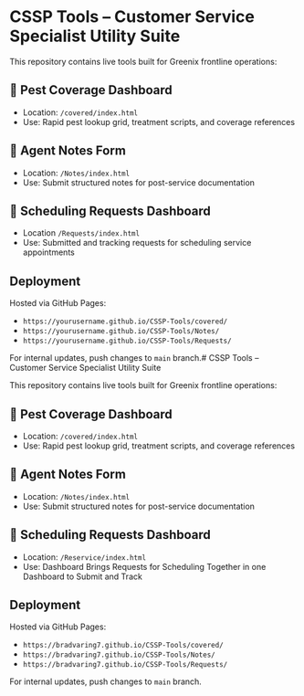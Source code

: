 # CSSP Tools – Customer Service Specialist Utility Suite

This repository contains live tools built for Greenix frontline operations:

## 🐛 Pest Coverage Dashboard
- Location: `/covered/index.html`
- Use: Rapid pest lookup grid, treatment scripts, and coverage references

## 📝 Agent Notes Form
- Location: `/Notes/index.html`
- Use: Submit structured notes for post-service documentation

## 📆 Scheduling Requests Dashboard
- Location `/Requests/index.html`
- Use: Submitted and tracking requests for scheduling service appointments

## Deployment
Hosted via GitHub Pages:
- `https://yourusername.github.io/CSSP-Tools/covered/`
- `https://yourusername.github.io/CSSP-Tools/Notes/`
- `https://yourusername.github.io/CSSP-Tools/Requests/`

For internal updates, push changes to `main` branch.# CSSP Tools – Customer Service Specialist Utility Suite

This repository contains live tools built for Greenix frontline operations:

## 🐛 Pest Coverage Dashboard
- Location: `/covered/index.html`
- Use: Rapid pest lookup grid, treatment scripts, and coverage references

## 📝 Agent Notes Form
- Location: `/Notes/index.html`
- Use: Submit structured notes for post-service documentation

## 📆 Scheduling Requests Dashboard
- Location: `/Reservice/index.html`
- Use: Dashboard Brings Requests for Scheduling Together in one Dashboard to Submit and Track

## Deployment
Hosted via GitHub Pages:
- `https://bradvaring7.github.io/CSSP-Tools/covered/`
- `https://bradvaring7.github.io/CSSP-Tools/Notes/`
- `https://bradvaring7.github.io/CSSP-Tools/Requests/`

For internal updates, push changes to `main` branch.

